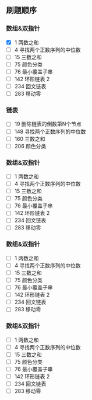 ## 刷题顺序
### 数组&双指针
- [x] 1 两数之和
- [ ] 4 寻找两个正数序列的中位数
- [ ] 15 三数之和
- [ ] 75 颜色分类
- [ ] 76 最小覆盖子串
- [ ] 142 环形链表 2
- [ ] 234 回文链表
- [ ] 283 移动零

### 链表
- [ ] 19 删除链表的倒数第N个节点
- [ ] 148 寻找两个正数序列的中位数
- [ ] 160 三数之和
- [ ] 206 颜色分类

### 数组&双指针
- [ ] 1 两数之和
- [ ] 4 寻找两个正数序列的中位数
- [ ] 15 三数之和
- [ ] 75 颜色分类
- [ ] 76 最小覆盖子串
- [ ] 142 环形链表 2
- [ ] 234 回文链表
- [ ] 283 移动零

### 数组&双指针
- [ ] 1 两数之和
- [ ] 4 寻找两个正数序列的中位数
- [ ] 15 三数之和
- [ ] 75 颜色分类
- [ ] 76 最小覆盖子串
- [ ] 142 环形链表 2
- [ ] 234 回文链表
- [ ] 283 移动零

### 数组&双指针
- [ ] 1 两数之和
- [ ] 4 寻找两个正数序列的中位数
- [ ] 15 三数之和
- [ ] 75 颜色分类
- [ ] 76 最小覆盖子串
- [ ] 142 环形链表 2
- [ ] 234 回文链表
- [ ] 283 移动零

